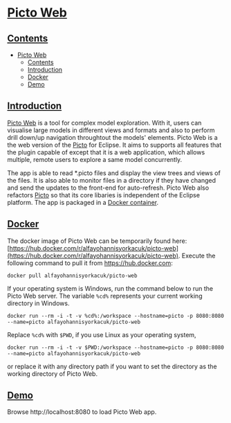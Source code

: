 # [Picto Web](#contents)

## [Contents](#contents)
- [Picto Web](#picto-web)
  - [Contents](#contents)
  - [Introduction](#introduction)
  - [Docker](#docker)
  - [Demo](#demo)

## [Introduction](#contents)
[Picto Web](https://github.com/epsilonlabs/picto-web) is a tool for complex model exploration. With it, users can visualise large models in different views and formats and also to perform drill down/up navigation throughtout the models' elements. Picto Web is a the web version of the [Picto](https://www.eclipse.org/epsilon/doc/picto/) for Eclipse. It aims to supports all features that the plugin capable of except that it is a web application, which allows multiple, remote users to explore a same model concurrently. 

The app is able to read *.picto files and display the view trees and views of the files. It is also able to monitor files in a directory if they have changed and send the updates to the front-end for  auto-refresh. Picto Web also refactors [Picto](https://www.eclipse.org/epsilon/doc/picto/) so that its core libaries is independent of the Eclipse platform. The app is packaged in a [Docker container](https://hub.docker.com/r/alfayohannisyorkacuk/picto-web).

## [Docker](#contents)
The docker image of Picto Web can be temporarily found here: [https://hub.docker.com/r/alfayohannisyorkacuk/picto-web](https://hub.docker.com/r/alfayohannisyorkacuk/picto-web). Execute the following command to pull it from https://hub.docker.com:
```
docker pull alfayohannisyorkacuk/picto-web
```
If your operating system is Windows, run the command below to run the Picto Web server. The variable `%cd%` represents your current working directory in Windows. 
```
docker run --rm -i -t -v %cd%:/workspace --hostname=picto -p 8080:8080 --name=picto alfayohannisyorkacuk/picto-web
```
Replace `%cd%` with `$PWD`, if you use Linux as your operating system, 
```
docker run --rm -i -t -v $PWD:/workspace --hostname=picto -p 8080:8080 --name=picto alfayohannisyorkacuk/picto-web
```
or replace it with any directory path if you want to set the directory as the working directory of Picto Web.

## [Demo](#contents)
Browse http://localhost:8080 to load Picto Web app.
